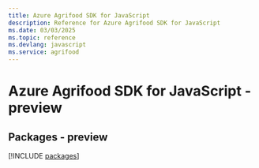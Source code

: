 ```yaml
---
title: Azure Agrifood SDK for JavaScript
description: Reference for Azure Agrifood SDK for JavaScript
ms.date: 03/03/2025
ms.topic: reference
ms.devlang: javascript
ms.service: agrifood
---
```

# Azure Agrifood SDK for JavaScript - preview
## Packages - preview
[!INCLUDE [packages](agrifood-index.md)]